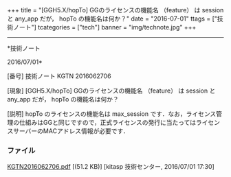 ﻿+++
title = "[GGH5.X/hopTo] GGのライセンスの機能名 （feature） は session と any_app だが， hopTo の機能名は何か？"
date = "2016-07-01"
ttags = ["技術ノート"]
tcategories = ["tech"]
banner = "img/technote.jpg"
+++

-----------------------------------------------------------------------------------------------------------------------------

*技術ノート

2016/07/01*


[番号]
技術ノート KGTN 2016062706

[現象]
[GGH5.X/hopTo] GGのライセンスの機能名 （feature） は session と
any_app だが， hopTo の機能名は何か？

[説明]
hopTo のライセンスの機能名は max_session
です．なお，ライセンス管理の仕組みはGGと同じですので，正式ライセンスの発行に当たってはライセンスサーバーのMACアドレス情報が必要です．


### ファイル

 
 


[KGTN2016062706.pdf](http://techreport.kitasp.net/attachments/download/2764/KGTN2016062706.pdf)
 [(51.2 KB)] [kitasp 技術センター, 2016/07/01
17:30]


 


 

